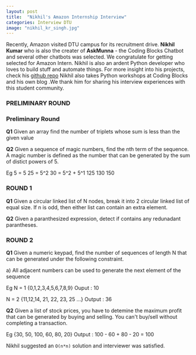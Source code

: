 ```yaml
---
layout: post
title:  "Nikhil's Amazon Internship Interview"
categories: Interview DTU
image: "nikhil_kr_singh.jpg"
---
```


Recently, Amazon visited DTU campus for its recruitment drive. **Nikhil Kumar** who is also the creater of **AskMunna** - the Coding Blocks Chatbot and several other chatbots was selected. We congratulate for getting selected for Amazon Intern. Nikhil is also an ardent Python developer who loves to build stuff and automate things. For more insight into his projects, check his [github repo](github.com/nikhilkumarsingh)
Nikhil also takes Python workshops at Coding Blocks and his own blog .We thank him for sharing his interview experiences with this student community. 

### **PRELIMINARY ROUND**

### Preliminary Round 

**Q1** Given an array find the number of triplets whose sum is less than the given value

**Q2** Given a sequence of magic numbers, find the nth term of the sequence. A magic number is defined as the number that can be generated by the sum of distict powers of 5.

Eg
5	=	5
25	= 	5^2
30	= 5^2 + 5^1
125
130
150 


### **ROUND 1**
**Q1** Given a circular linked list of N nodes, break it into 2 circular linked list of equal size. If n is odd, then either list can contain an extra element.

**Q2** Given a paranthesized expression, detect if contains any redunadant parantheses.


### **ROUND 2**
**Q1** Given a numeric keypad, find the number of sequences of length N that can be generated under the following constraint.

a) All adjacent numbers can be used to generate the next element of the sequence

Eg N = 1
{0,1,2,3,4,5,6,7,8,9}
Ouput : 10

N = 2
{11,12,14, 21, 22, 23, 25 ...}
Output : 36

**Q2** Given a list of stock prices, you have to detemine the maximum profit that can be generated by buying and selling. You can't buy/sell without completing a  transaction.

Eg {30, 50, 100, 60, 80, 20}
Output : 100 - 60 + 80 - 20 = 100

Nikhil suggested an `O(n*n)` solution and interviewer was satisfied.


